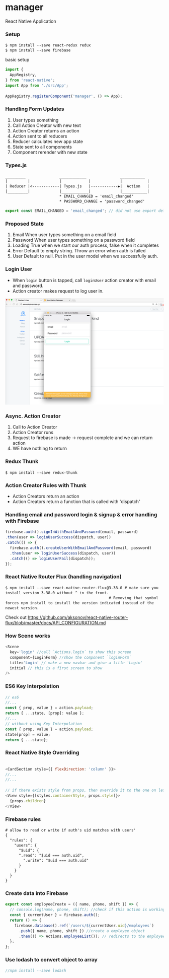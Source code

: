 # manager
React Native Application

### Setup
```
$ npm install --save react-redux redux
$ npm install --save firebase
```

basic setup
```js
import {
  AppRegistry,
} from 'react-native';
import App from './src/App';

AppRegistry.registerComponent('manager', () => App);
```

### Handling Form Updates
1. User types something
2. Call Action Creator with new text
3. Action Creator returns an action
4. Action sent to all reducers
5. Reducer calculates new app state
6. State sent to all components
7. Component rerender with new state

### Types.js
```
_________               ____________               ___________
|         |             |            |             |           |
| Reducer |<------------| Types.js   |------------▶|  Action   |
|_________|             |____________|             |___________|
                        * EMAIL_CHANGED = 'email_changed'
                        * PASSWORD_CHANGE = 'password_changed'
```

```js
export const EMAIL_CHANGED = 'email_changed'; // did not use export default because there are many other types that will be exported in a file.
```

### Proposed State
1. Email
When user types something on a email field
2. Password
When user types something on a password field
3. Loading
True when we start our auth process, false when it completes
4. Error
Default to empty string. Throw an error when auth is failed
5. User
Default to null. Put in the user model when we successfully auth.

### Login User
* When `login` button is tapped, call `loginUser` action creator with email and password.
* Action creator makes request to log user in.

![alt text](demo/loginform.png "login form")

### Async. Action Creator
1. Call to Action Creator
2. Action Creator runs
3. Request to firebase is made -> request complete and we can return action
4. WE have nothing to return  

### Redux Thunk
```
$ npm install --save redux-thunk
```

### Action Creator Rules with Thunk
* Action Creators return an action
* Action Creators return a function that is called with 'dispatch'

### Handling email and password login & signup & error handling with Firebase
```js
firebase.auth().signInWithEmailAndPassword(email, password)
.then(user => loginUserSuccess(dispatch, user))
.catch(() => {
  firebase.auth().createUserWithEmailAndPassword(email, password)
  .then(user => loginUserSuccess(dispatch, user))
  .catch(() => loginUserFail(dispatch));
});
```

### React Native Router Flux (handling navigation)
```
$ npm install --save react-native-router-flux@3.38.0 # make sure you install version 3.38.0 without ^ in the front.
                                              # Removing that symbol forces npm install to install the version indicated instead of the newest version.

```

Check out https://github.com/aksonov/react-native-router-flux/blob/master/docs/API_CONFIGURATION.md

### How Scene works
```js
<Scene
  key='login' //call `Actions.login` to show this screen
  component={LoginForm} //show the component `loginForm`
  title='Login' // make a new navbar and give a title 'Login'
  initial // this is a first screen to show
/>
```
### ES6 Key Interpolation
```js
// es6
//...
const { prop, value } = action.payload;
return { ...state, [prop]: value };
//...
// without using Key Interpolation
const { prop, value } = action.payload;
state[prop] = value;
return { ...state};
```

### React Native Style Overriding
```js

<CardSection style={{ flexDirection: 'column' }}>
//...
//...

// if there exists style from props, then override it to the one on left inside the array.
<View style={[styles.containerStyle, props.style]}>
  {props.children}
</View>
```

### Firebase rules
```
# allow to read or write if auth's uid matches with users'
{
  "rules": {
    "users": {
      "$uid": {
      ".read": "$uid === auth.uid",
    	".write": "$uid === auth.uid"
      }
    }
  }
}
```
### Create data into Firebase
```js
export const employeeCreate = ({ name, phone, shift }) => {
  // console.log(name, phone, shift); //check if this action is working.
  const { currentUser } = firebase.auth();
  return () => {
    firebase.database().ref(`/users/${currentUser.uid}/employees`)
      .push({ name, phone, shift }) //create a employee object
      .then(() => Actions.employeeList()); // redirects to the employeeList
  };
};
```

### Use lodash to convert object to array
```js
//npm install --save lodash
```
